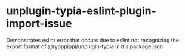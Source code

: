 # unplugin-typia-eslint-plugin-import-issue
Demonstrates eslint error that occurs due to eslint not recognizing the export format of @ryoppippi/unplugin-typia in it's package.json

